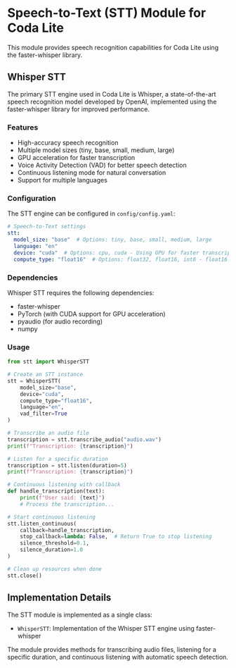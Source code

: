 # Speech-to-Text (STT) Module for Coda Lite

This module provides speech recognition capabilities for Coda Lite using the faster-whisper library.

## Whisper STT

The primary STT engine used in Coda Lite is Whisper, a state-of-the-art speech recognition model developed by OpenAI, implemented using the faster-whisper library for improved performance.

### Features

- High-accuracy speech recognition
- Multiple model sizes (tiny, base, small, medium, large)
- GPU acceleration for faster transcription
- Voice Activity Detection (VAD) for better speech detection
- Continuous listening mode for natural conversation
- Support for multiple languages

### Configuration

The STT engine can be configured in `config/config.yaml`:

```yaml
# Speech-to-Text settings
stt:
  model_size: "base"  # Options: tiny, base, small, medium, large
  language: "en"
  device: "cuda"  # Options: cpu, cuda - Using GPU for faster transcription
  compute_type: "float16"  # Options: float32, float16, int8 - float16 is faster on GPU
```

### Dependencies

Whisper STT requires the following dependencies:

- faster-whisper
- PyTorch (with CUDA support for GPU acceleration)
- pyaudio (for audio recording)
- numpy

### Usage

```python
from stt import WhisperSTT

# Create an STT instance
stt = WhisperSTT(
    model_size="base",
    device="cuda",
    compute_type="float16",
    language="en",
    vad_filter=True
)

# Transcribe an audio file
transcription = stt.transcribe_audio("audio.wav")
print(f"Transcription: {transcription}")

# Listen for a specific duration
transcription = stt.listen(duration=5)
print(f"Transcription: {transcription}")

# Continuous listening with callback
def handle_transcription(text):
    print(f"User said: {text}")
    # Process the transcription...

# Start continuous listening
stt.listen_continuous(
    callback=handle_transcription,
    stop_callback=lambda: False,  # Return True to stop listening
    silence_threshold=0.1,
    silence_duration=1.0
)

# Clean up resources when done
stt.close()
```

## Implementation Details

The STT module is implemented as a single class:

- `WhisperSTT`: Implementation of the Whisper STT engine using faster-whisper

The module provides methods for transcribing audio files, listening for a specific duration, and continuous listening with automatic speech detection.
